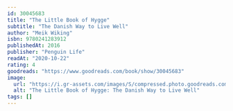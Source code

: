 ```yaml
---
id: 30045683
title: "The Little Book of Hygge"
subtitle: "The Danish Way to Live Well"
author: "Meik Wiking"
isbn: 9780241283912
publishedAt: 2016
publisher: "Penguin Life"
readAt: "2020-10-22"
rating: 4
goodreads: "https://www.goodreads.com/book/show/30045683"
image:
  url: "https://i.gr-assets.com/images/S/compressed.photo.goodreads.com/books/1463433373l/30045683._SX318_.jpg"
  alt: "The Little Book of Hygge: The Danish Way to Live Well"
tags: []
---
```

